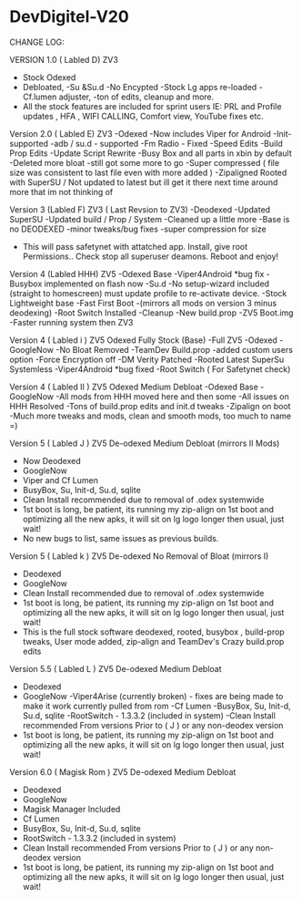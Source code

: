 # DevDigitel-V20
CHANGE LOG:

VERSION 1.0 ( Labled D) ZV3
- Stock Odexed
- Debloated,
-Su &Su.d
-No Encypted
-Stock Lg apps re-loaded
-Cf.lumen adjuster,
-ton of edits, cleanup and more. 
- All the stock features are included for sprint users 
IE: PRL and Profile updates , HFA , WIFI CALLING, Comfort view, YouTube fixes etc.


Version 2.0 ( Labled E) ZV3
-Odexed
-Now includes Viper for Android
-Init- supported
-adb / su.d - supported
-Fm Radio - Fixed
-Speed Edits
-Build Prop Edits
-Update Script Rewrite
-Busy Box and all parts in xbin by default
-Deleted more bloat -still got some more to go
-Super compressed ( file size was consistent to last file even with more added )
-Zipaligned 
Rooted with SuperSU / Not updated to latest but ill get it there next time around
more that im not thinking of


Version 3 (Labled F) ZV3 ( Last Revsion to ZV3)
-Deodexed
-Updated SuperSU
-Updated build / Prop / System
-Cleaned up a little more
-Base is no DEODEXED
-minor tweaks/bug fixes
-super compression for size
- This will pass safetynet with attatched app. Install, give root
Permissions.. Check stop all superuser deamons. Reboot and enjoy!

Version 4 (Labled HHH) ZV5
-Odexed Base
-Viper4Android *bug fix 
-Busybox implemented on flash now
-Su.d
-No setup-wizard included (straight to homescreen) must update profile to re-activate device.
-Stock Lightweight base
-Fast First Boot
-(mirrors all mods on version 3 minus deodexing)
-Root Switch Installed
-Cleanup
-New build.prop
-ZV5 Boot.img
-Faster running system then ZV3

Version 4 ( Labled i ) ZV5 Odexed Fully Stock (Base) 
-Full ZV5
-Odexed
-GoogleNow
-No Bloat Removed
-TeamDev Build.prop
-added custom users option
-Force Encryption off
-DM Verity Patched
-Rooted Latest SuperSu Systemless
-Viper4Android *bug fixed
-Root Switch ( For Safetynet check)

Version 4 ( Labled II ) ZV5 Odexed Medium Debloat
-Odexed Base
-GoogleNow
-All mods from HHH moved here and then some 
-All issues on HHH Resolved
-Tons of build.prop edits and init.d tweaks
-Zipalign on boot
-Much more tweaks and mods, clean and smooth mods, too much to name =)

Version 5 ( Labled J ) ZV5 De-odexed Medium Debloat (mirrors II Mods)
- Now Deodexed
- GoogleNow
- Viper and Cf Lumen
- BusyBox, Su, Init-d, Su.d, sqlite
- Clean Install recommended due to removal of .odex systemwide
- 1st boot is long, be patient, its running my zip-align on 1st boot and optimizing all the new apks, it will sit on lg logo longer then usual, just wait!
- No new bugs to list, same issues as previous builds.

Version 5 ( Labled k ) ZV5 De-odexed No Removal of Bloat (mirrors I)
- Deodexed
- GoogleNow
- Clean Install recommended due to removal of .odex systemwide
- 1st boot is long, be patient, its running my zip-align on 1st boot and optimizing all the new apks, it will sit on lg logo longer then usual, just wait!
- This is the full stock software deodexed, rooted, busybox , build-prop tweaks, User mode added, zip-align and TeamDev's Crazy build.prop edits

Version 5.5 ( Labled L ) ZV5 De-odexed Medium Debloat 
- Deodexed
- GoogleNow
-Viper4Arise (currently broken) - fixes are being made to make it work currently pulled from rom
-Cf Lumen
-BusyBox, Su, Init-d, Su.d, sqlite
-RootSwitch - 1.3.3.2 (included in system)
-Clean Install recommended From versions Prior to ( J ) or any non-deodex version
- 1st boot is long, be patient, its running my zip-align on 1st boot and optimizing all the new apks, it will sit on lg logo longer then usual, just wait!

Version 6.0 ( Magisk Rom ) ZV5 De-odexed Medium Debloat 
- Deodexed
- GoogleNow
- Magisk Manager Included
- Cf Lumen
- BusyBox, Su, Init-d, Su.d, sqlite
- RootSwitch - 1.3.3.2 (included in system)
- Clean Install recommended From versions Prior to ( J ) or any non-deodex version
- 1st boot is long, be patient, its running my zip-align on 1st boot and optimizing all the new apks, it will sit on lg logo longer then usual, just wait!
